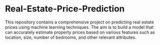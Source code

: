 # Real-Estate-Price-Prediction
This repository contains a comprehensive project on predicting real estate prices using machine learning techniques. The aim is to build a model that can accurately estimate property prices based on various features such as location, size, number of bedrooms, and other relevant attributes.
